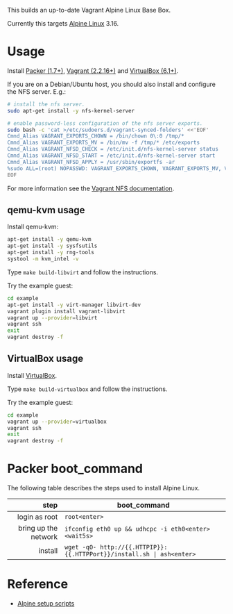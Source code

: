 This builds an up-to-date Vagrant Alpine Linux Base Box.

Currently this targets [Alpine Linux](https://alpinelinux.org/) 3.16.


# Usage

Install [Packer (1.7+)](https://www.packer.io/), [Vagrant (2.2.16+)](https://www.vagrantup.com/) and [VirtualBox (6.1+)](https://www.virtualbox.org/).

If you are on a Debian/Ubuntu host, you should also install and configure the NFS server. E.g.:

```bash
# install the nfs server.
sudo apt-get install -y nfs-kernel-server

# enable password-less configuration of the nfs server exports.
sudo bash -c 'cat >/etc/sudoers.d/vagrant-synced-folders' <<'EOF'
Cmnd_Alias VAGRANT_EXPORTS_CHOWN = /bin/chown 0\:0 /tmp/*
Cmnd_Alias VAGRANT_EXPORTS_MV = /bin/mv -f /tmp/* /etc/exports
Cmnd_Alias VAGRANT_NFSD_CHECK = /etc/init.d/nfs-kernel-server status
Cmnd_Alias VAGRANT_NFSD_START = /etc/init.d/nfs-kernel-server start
Cmnd_Alias VAGRANT_NFSD_APPLY = /usr/sbin/exportfs -ar
%sudo ALL=(root) NOPASSWD: VAGRANT_EXPORTS_CHOWN, VAGRANT_EXPORTS_MV, VAGRANT_NFSD_CHECK, VAGRANT_NFSD_START, VAGRANT_NFSD_APPLY
EOF
```

For more information see the [Vagrant NFS documentation](https://www.vagrantup.com/docs/synced-folders/nfs.html).


## qemu-kvm usage

Install qemu-kvm:

```bash
apt-get install -y qemu-kvm
apt-get install -y sysfsutils
apt-get install -y rng-tools
systool -m kvm_intel -v
```

Type `make build-libvirt` and follow the instructions.

Try the example guest:

```bash
cd example
apt-get install -y virt-manager libvirt-dev
vagrant plugin install vagrant-libvirt
vagrant up --provider=libvirt
vagrant ssh
exit
vagrant destroy -f
```


## VirtualBox usage

Install [VirtualBox](https://www.virtualbox.org/).

Type `make build-virtualbox` and follow the instructions.

Try the example guest:

```bash
cd example
vagrant up --provider=virtualbox
vagrant ssh
exit
vagrant destroy -f
```

# Packer boot_command

The following table describes the steps used to install Alpine Linux.

| step                 | boot_command                                                          |
|---------------------:|-----------------------------------------------------------------------|
| login as root        | `root<enter>`                                                         |
| bring up the network | `ifconfig eth0 up && udhcpc -i eth0<enter><wait5s>`                   |
| install              | `wget -qO- http://{{.HTTPIP}}:{{.HTTPPort}}/install.sh \| ash<enter>` |

# Reference

* [Alpine setup scripts](https://wiki.alpinelinux.org/wiki/Alpine_setup_scripts)
